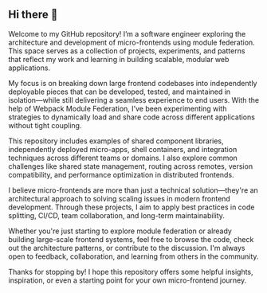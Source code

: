 ## Hi there 👋

Welcome to my GitHub repository! I’m a software engineer exploring the architecture and development of micro-frontends using module federation. This space serves as a collection of projects, experiments, and patterns that reflect my work and learning in building scalable, modular web applications.

My focus is on breaking down large frontend codebases into independently deployable pieces that can be developed, tested, and maintained in isolation—while still delivering a seamless experience to end users. With the help of Webpack Module Federation, I’ve been experimenting with strategies to dynamically load and share code across different applications without tight coupling.

This repository includes examples of shared component libraries, independently deployed micro-apps, shell containers, and integration techniques across different teams or domains. I also explore common challenges like shared state management, routing across remotes, version compatibility, and performance optimization in distributed frontends.

I believe micro-frontends are more than just a technical solution—they're an architectural approach to solving scaling issues in modern frontend development. Through these projects, I aim to apply best practices in code splitting, CI/CD, team collaboration, and long-term maintainability.

Whether you're just starting to explore module federation or already building large-scale frontend systems, feel free to browse the code, check out the architecture patterns, or contribute to the discussion. I'm always open to feedback, collaboration, and learning from others in the community.

Thanks for stopping by! I hope this repository offers some helpful insights, inspiration, or even a starting point for your own micro-frontend journey.


